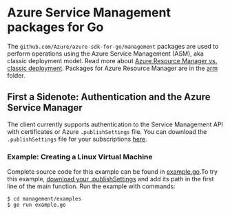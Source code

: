 # Azure Service Management packages for Go

The `github.com/Azure/azure-sdk-for-go/management` packages are used to perform operations using the Azure Service Management (ASM), aka classic deployment model. Read more about [Azure Resource Manager vs. classic deployment](https://azure.microsoft.com/documentation/articles/resource-manager-deployment-model/). Packages for Azure Resource Manager are in the [arm](../arm) folder.

## First a Sidenote: Authentication and the Azure Service Manager

The client currently supports authentication to the Service Management
API with certificates or Azure `.publishSettings` file. You can 
download the `.publishSettings` file for your subscriptions
[here](https://manage.windowsazure.com/publishsettings).

### Example: Creating a Linux Virtual Machine

Complete source code for this example can be found in [example.go](/management/examples/example.go).To try this example, [download your .publishSettings](https://manage.windowsazure.com/publishsettings) and add its path in the first line of the main function. Run the example with commands:

```
$ cd management/examples
$ go run example.go
```